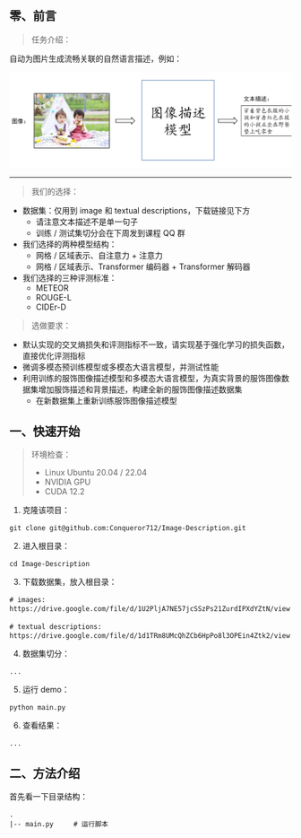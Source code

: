 ## 零、前言

> 任务介绍：

自动为图片生成流畅关联的自然语言描述，例如：

![image](/img/01.png)

---

> 我们的选择：

- 数据集：仅用到 image 和 textual descriptions，下载链接见下方
    - 请注意文本描述不是单一句子 
    - 训练 / 测试集切分会在下周发到课程 QQ 群
- 我们选择的两种模型结构：
    - 网格 / 区域表示、自注意力 + 注意力 
    - 网格 / 区域表示、Transformer 编码器 + Transformer 解码器 
- 我们选择的三种评测标准：
    - METEOR
    - ROUGE-L
    - CIDEr-D

> 选做要求：

- 默认实现的交叉熵损失和评测指标不一致，请实现基于强化学习的损失函数，直接优化评测指标 
- 微调多模态预训练模型或多模态大语言模型，并测试性能
- 利用训练的服饰图像描述模型和多模态大语言模型，为真实背景的服饰图像数据集增加服饰描述和背景描述，构建全新的服饰图像描述数据集 
    - 在新数据集上重新训练服饰图像描述模型

## 一、快速开始

> 环境检查：
>
> - Linux Ubuntu 20.04 / 22.04
> - NVIDIA GPU
> - CUDA 12.2

1. 克隆该项目：

```
git clone git@github.com:Conqueror712/Image-Description.git
```

2. 进入根目录：

```
cd Image-Description
```

3. 下载数据集，放入根目录：

```
# images:
https://drive.google.com/file/d/1U2PljA7NE57jcSSzPs21ZurdIPXdYZtN/view

# textual descriptions:
https://drive.google.com/file/d/1d1TRm8UMcQhZCb6HpPo8l3OPEin4Ztk2/view
```

4. 数据集切分：

```
...
```


5. 运行 demo：

```
python main.py
```

6. 查看结果：

```
...
```

## 二、方法介绍

首先看一下目录结构：

```
.
|-- main.py		# 运行脚本
```

